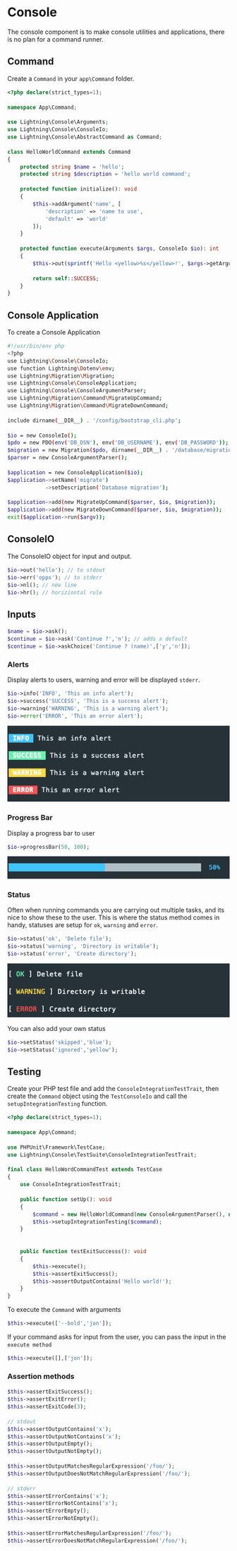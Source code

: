 # Console

The console component is to make console utilities and applications, there is no plan for a command runner.

## Command

Create a `Command` in your `app\Command` folder.

```php
<?php declare(strict_types=1);

namespace App\Command;

use Lightning\Console\Arguments;
use Lightning\Console\ConsoleIo;
use Lightning\Console\AbstractCommand as Command;

class HelloWorldCommand extends Command
{
    protected string $name = 'hello';
    protected string $description = 'hello world command';

    protected function initialize(): void
    {
        $this->addArgument('name', [
            'description' => 'name to use',
            'default' => 'world'
        ]);
    }

    protected function execute(Arguments $args, ConsoleIo $io): int
    {
        $this->out(sprintf('Hello <yellow>%s</yellow>!', $args->getArgument('name')));

        return self::SUCCESS;
    }
}
```


## Console Application


To create a Console Application 

```bash
#!/usr/bin/env php
<?php
use Lightning\Console\ConsoleIo;
use function Lightning\Dotenv\env;
use Lightning\Migration\Migration;
use Lightning\Console\ConsoleApplication;
use Lightning\Console\ConsoleArgumentParser;
use Lightning\Migration\Command\MigrateUpCommand;
use Lightning\Migration\Command\MigrateDownCommand;

include dirname(__DIR__) . '/config/bootstrap_cli.php';

$io = new ConsoleIo();
$pdo = new PDO(env('DB_DSN'), env('DB_USERNAME'), env('DB_PASSWORD'));
$migration = new Migration($pdo, dirname(__DIR__) . '/database/migrations');
$parser = new ConsoleArgumentParser();

$application = new ConsoleApplication($io);
$application->setName('migrate')
            ->setDescription('Database migration');
            
$application->add(new MigrateUpCommand($parser, $io, $migration));
$application->add(new MigrateDownCommand($parser, $io, $migration));
exit($application->run($argv));
```

## ConsoleIO

The ConsoleIO object for input and output.


```php
$io->out('hello'); // to stdout
$io->err('opps'); // to stderr
$io->nl(); // new line
$io->hr(); // horiziontal rule
```

## Inputs

```php
$name = $io->ask();
$continue = $io->ask('Continue ?','n'); // adds a default 
$continue = $io->askChoice('Continue ? (name)',['y','n']); 
```

### Alerts

Display alerts to users, warning and error will be displayed `stderr`.

```php
$io->info('INFO', 'This an info alert');
$io->success('SUCCESS', 'This is a success alert');
$io->warning('WARNING', 'This is a warning alert');
$io->error('ERROR', 'This an error alert');
```
![Console Alerts](img/console_alerts.png)


### Progress Bar

Display a progress bar to user

```php
$io->progressBar(50, 100);
```

![Console Alerts](img/console_progress.png)


### Status

Often when running commands you are carrying out multiple tasks, and its nice to show these to the user. This
is where the status method comes in handy, statuses are setup for `ok`, `warning` and `error`.

```php
$io->status('ok', 'Delete file');
$io->status('warning', 'Directory is writable');
$io->status('error', 'Create directory');
```

![Console Status](img/console_status.png)

You can also add your own status

```php
$io->setStatus('skipped','blue');
$io->setStatus('ignored','yellow');
```


## Testing

Create your PHP test file and add the `ConsoleIntegrationTestTrait`, then create the `Command` object using the `TestConsoleIo` and call the `setupIntegrationTesting` function.


```php
<?php declare(strict_types=1);

namespace App\Command;

use PHPUnit\Framework\TestCase;
use Lightning\Console\TestSuite\ConsoleIntegrationTestTrait;

final class HelloWordCommandTest extends TestCase
{
    use ConsoleIntegrationTestTrait;

    public function setUp(): void 
    {
        $command = new HelloWorldCommand(new ConsoleArgumentParser(), new TestConsoleIo());
        $this->setupIntegrationTesting($command);
    }


    public function testExitSuccesss(): void
    {
        $this->execute();
        $this->assertExitSuccess();
        $this->assertOutputContains('Hello world!');
    }
}
```

To execute the `Command` with arguments

```php
$this->execute(['--bold','jon']);
```

If your command asks for input from the user, you can pass the input in the `execute method`

```php
$this->execute([],['jon']);
```

### Assertion methods

```php
$this->assertExitSuccess();
$this->assertExitError();
$this->assertExitCode(3);

// stdout
$this->assertOutputContains('x');
$this->assertOutputNotContains('x');
$this->assertOutputEmpty();
$this->assertOutputNotEmpty();

$this->assertOutputMatchesRegularExpression('/foo/');
$this->assertOutputDoesNotMatchRegularExpression('/foo/');

// stderr
$this->assertErrorContains('x');
$this->assertErrorNotContains('x');
$this->assertErrorEmpty();
$this->assertErrorNotEmpty();

$this->assertErrorMatchesRegularExpression('/foo/');
$this->assertErrorDoesNotMatchRegularExpression('/foo/');
```